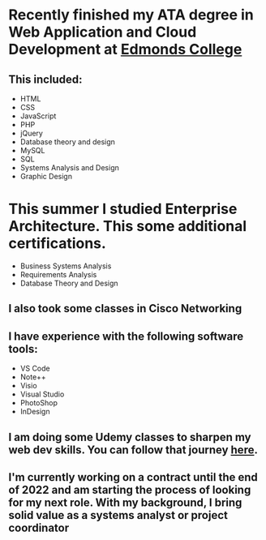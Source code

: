 # Recently finished my ATA degree in Web Application and Cloud Development at [Edmonds College](https://www.Edmonds.edu) #

## This included: ##

* HTML
* CSS
* JavaScript
* PHP
* jQuery
* Database theory and design
* MySQL
* SQL
* Systems Analysis and Design
* Graphic Design

# This summer I studied Enterprise Architecture. This some additional certifications. #
* Business Systems Analysis
* Requirements Analysis
* Database Theory and Design

## I also took some classes in Cisco Networking ##


## I have experience with the following software tools: ##
* VS Code
* Note++
* Visio
* Visual Studio
* PhotoShop
* InDesign

## I am doing some Udemy classes to sharpen my web dev skills. You can follow that journey <a href="https://carlsetzer.github.io/" target="_blank">here</a>. ##


## I'm currently working on a contract until the end of 2022 and am starting the process of looking for my next role. With my background, I bring solid value as a systems analyst or project coordinator ##
